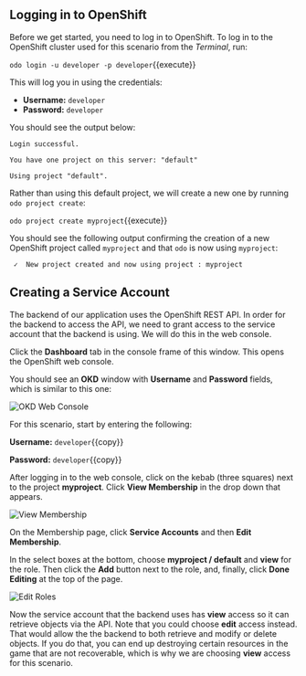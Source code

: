## Logging in to OpenShift

Before we get started, you need to log in to OpenShift. To log in to the OpenShift cluster used for this scenario from the _Terminal_,
run:

`odo login -u developer -p developer`{{execute}}

This will log you in using the credentials:

* **Username:** ``developer``
* **Password:** ``developer``

You should see the output below:

```
Login successful.

You have one project on this server: "default"

Using project "default".
```

Rather than using this default project, we will create a new one by running `odo project create`:

`odo project create myproject`{{execute}}

You should see the following output confirming the creation of a new OpenShift project called `myproject` and that `odo` is now using `myproject`:

```
 ✓  New project created and now using project : myproject
```

## Creating a Service Account
The backend of our application uses the OpenShift REST API. In order for the backend to access the API, we need to grant access to the service account that the backend is using. We will do this in the web console.

Click the **Dashboard** tab in the console frame of this window. This opens the OpenShift web console.

You should see an **OKD** window with **Username** and **Password** fields, which is similar to this one:

![OKD Web Console](../../assets/introduction/developing-with-odo/okd-login.png)

For this scenario, start by entering the following:

**Username:** ``developer``{{copy}}

**Password:** ``developer``{{copy}}

After logging in to the web console, click on the kebab (three squares) next to the project **myproject**. Click **View Membership** in the drop down that appears.

![View Membership](../../assets/introduction/developing-with-odo/view-membership.png)

On the Membership page, click **Service Accounts** and then **Edit Membership**.

In the select boxes at the bottom, choose **myproject / default** and **view** for the role. Then click the **Add** button next to the role, and, finally, click **Done Editing** at the top of the page.

![Edit Roles](../../assets/introduction/developing-with-odo/membership.png)

Now the service account that the backend uses has **view** access so it can retrieve objects via the API. Note that you could choose **edit** access instead. That would allow the the backend to both retrieve and modify or delete objects. If you do that, you can end up destroying certain resources in the game that are not recoverable, which is why we are choosing **view** access for this scenario.
